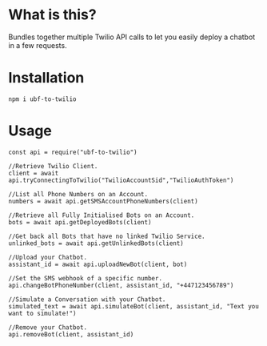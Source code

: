 # What is this?

Bundles together multiple Twilio API calls to let you easily deploy a chatbot in a few requests.

# Installation

`npm i ubf-to-twilio`

# Usage
```
const api = require("ubf-to-twilio")

//Retrieve Twilio Client.
client = await api.tryConnectingToTwilio("TwilioAccountSid","TwilioAuthToken")

//List all Phone Numbers on an Account.
numbers = await api.getSMSAccountPhoneNumbers(client)

//Retrieve all Fully Initialised Bots on an Account.
bots = await api.getDeployedBots(client)

//Get back all Bots that have no linked Twilio Service.
unlinked_bots = await api.getUnlinkedBots(client)

//Upload your Chatbot.
assistant_id = await api.uploadNewBot(client, bot)

//Set the SMS webhook of a specific number.
api.changeBotPhoneNumber(client, assistant_id, "+447123456789")

//Simulate a Conversation with your Chatbot.
simulated_text = await api.simulateBot(client, assistant_id, "Text you want to simulate!")

//Remove your Chatbot.
api.removeBot(client, assistant_id)

```